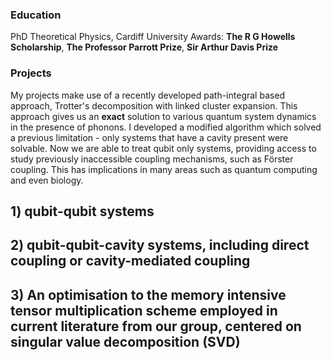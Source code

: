 ### Education
PhD Theoretical Physics, Cardiff University
Awards: **The R G Howells Scholarship**, **The Professor Parrott Prize**, **Sir Arthur Davis Prize**

### Projects
My projects make use of a recently developed path-integral based approach, Trotter's decomposition with linked cluster expansion. This approach gives us an **exact** solution to various quantum system dynamics in the presence of phonons. I developed a modified algorithm which solved a previous limitation -  only systems that have a cavity present were solvable. Now we are able to treat qubit only systems, providing access to study previously inaccessible coupling mechanisms, such as Förster coupling. This has implications in many areas such as quantum computing and even biology.

## 1) qubit-qubit systems
## 2) qubit-qubit-cavity systems, including direct coupling or cavity-mediated coupling
## 3) An optimisation to the memory intensive tensor multiplication scheme employed in current literature from our group, centered on singular value decomposition (SVD)
